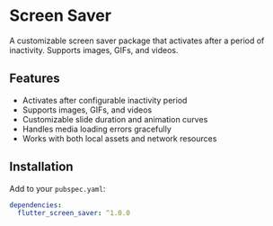 # Screen Saver

A customizable screen saver package that activates after a period of inactivity. Supports images, GIFs, and videos.

## Features

- Activates after configurable inactivity period
- Supports images, GIFs, and videos
- Customizable slide duration and animation curves
- Handles media loading errors gracefully
- Works with both local assets and network resources

## Installation

Add to your `pubspec.yaml`:

```yaml
dependencies:
  flutter_screen_saver: ^1.0.0